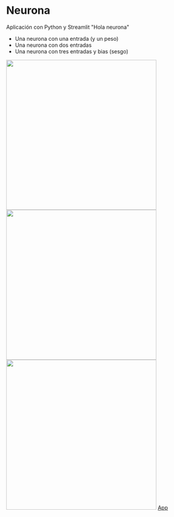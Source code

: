 # Neurona
Aplicación con Python y Streamlit "Hola neurona"
*   Una neurona con una entrada (y un peso)
*   Una neurona con dos entradas
*   Una neurona con tres entradas y bias (sesgo)
<img width="400px" src="https://drive.google.com/uc?id=1eA_lxC37CElCaRiesQnONw3mV9cu9CNE">
<img width="400px" src="https://drive.google.com/uc?id=1sOwF5Z3XUvbq3BXAFfcee8GZX-eq-lLG">
<img width="400px" src="https://drive.google.com/uc?id=1q7FMjsQ4vGbPNtM7qmGfwyonTJOux7Kl">
<a href="https://mortdur-hola-neurona-app-5rum03.streamlit.app">App</a>
